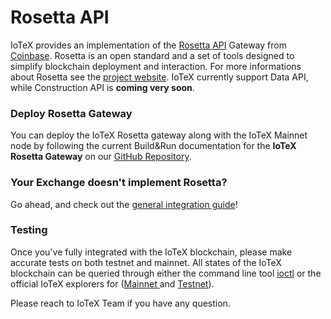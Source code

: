 # Rosetta API

IoTeX provides an implementation of the [Rosetta API](https://github.com/coinbase/rosetta-sdk-go) Gateway from [Coinbase](https://coinbase.com/). Rosetta is an open standard and a set of tools designed to simplify blockchain deployment and interaction. For more informations about Rosetta see the [project website](https://www.rosetta-api.org/). IoTeX currently support Data API, while Construction API is **coming very soon**.

### Deploy Rosetta Gateway <a href="#deploy-rosetta-gateway" id="deploy-rosetta-gateway"></a>

You can deploy the IoTeX Rosetta gateway along with the IoTeX Mainnet node by following the current Build\&Run documentation for the **IoTeX Rosetta Gateway** on our [GitHub Repository](https://github.com/iotexproject/iotex-core-rosetta-gateway#iotex-gateway-for-rosetta).

### Your Exchange doesn't implement Rosetta? <a href="#your-exchange-doesn-t-implement-rosetta" id="your-exchange-doesn-t-implement-rosetta"></a>

Go ahead, and check out the [general integration guide](broken-reference)!

### Testing <a href="#testing" id="testing"></a>

Once you've fully integrated with the IoTeX blockchain, please make accurate tests on both testnet and mainnet. All states of the IoTeX blockchain can be queried through either the command line tool [ioctl](broken-reference) or the official IoTeX explorers for ([Mainnet ](https://iotexscan.io/)and [Testnet](https://testnet.iotexscan.io/)).

Please reach to IoTeX Team if you have any question.
